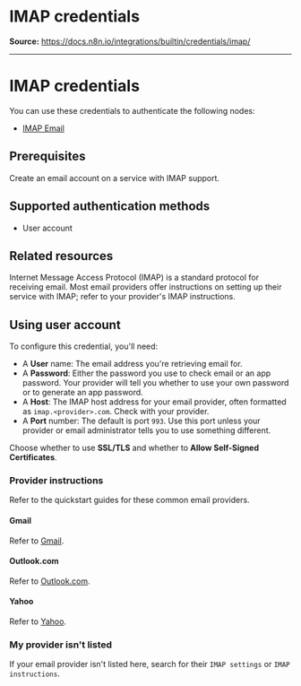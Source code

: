 # IMAP credentials

**Source:** https://docs.n8n.io/integrations/builtin/credentials/imap/

---

# IMAP credentials

You can use these credentials to authenticate the following nodes:

- [IMAP Email](../../core-nodes/n8n-nodes-base.emailimap/)

## Prerequisites

Create an email account on a service with IMAP support.

## Supported authentication methods

- User account

## Related resources

Internet Message Access Protocol (IMAP) is a standard protocol for receiving email. Most email providers offer instructions on setting up their service with IMAP; refer to your provider's IMAP instructions.

## Using user account

To configure this credential, you'll need:

- A **User** name: The email address you're retrieving email for.
- A **Password**: Either the password you use to check email or an app password. Your provider will tell you whether to use your own password or to generate an app password.
- A **Host**: The IMAP host address for your email provider, often formatted as `imap.<provider>.com`. Check with your provider.
- A **Port** number: The default is port `993`. Use this port unless your provider or email administrator tells you to use something different.

Choose whether to use **SSL/TLS** and whether to **Allow Self-Signed Certificates**.

### Provider instructions

Refer to the quickstart guides for these common email providers.

#### Gmail

Refer to [Gmail](gmail/).

#### Outlook.com

Refer to [Outlook.com](outlook/).

#### Yahoo

Refer to [Yahoo](yahoo/).

### My provider isn't listed

If your email provider isn't listed here, search for their `IMAP settings` or `IMAP instructions`.
